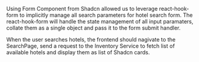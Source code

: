 
Using Form Component from Shadcn allowed us to leverage react-hook-form to implicitly manage all search parameters for hotel search form. The react-hook-form will handle the state management of all input paramaters, collate them as a single object and pass it to the form submit handler. 

When the user searches hotels, the frontend should nagivate to the SearchPage, send a request to the Inventory Service to fetch list of available hotels and display them as list of Shadcn cards.
